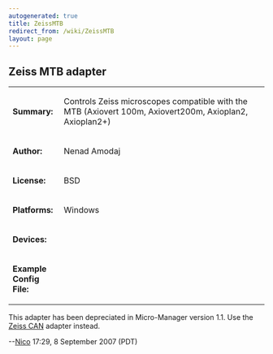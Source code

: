 ```yaml
---
autogenerated: true
title: ZeissMTB
redirect_from: /wiki/ZeissMTB
layout: page
---
```


## Zeiss MTB adapter

<table>
<tr>
<td markdown="1">

**Summary:**

</td>
<td markdown="1" valign="top">

Controls Zeiss microscopes compatible with the MTB (Axiovert 100m,
Axiovert200m, Axioplan2, Axioplan2+)

</td>
</tr>
<tr>
<td markdown="1">

**Author:**

</td>
<td markdown="1">

Nenad Amodaj

</td>
</tr>
<tr>
<td markdown="1">

**License:**

</td>
<td markdown="1">

BSD

</td>
</tr>
<tr>
<td markdown="1">

**Platforms:**

</td>
<td markdown="1">

Windows

</td>
</tr>
<tr>
<td markdown="1" valign="top">

**Devices:**

</td>
<td markdown="1">
</td>
</tr>
<tr>
<td markdown="1" width=20%>

**Example Config File:**

</td>
<td markdown="1">
</td>
</tr>
</table>

This adapter has been depreciated in Micro-Manager version 1.1. Use the
[ Zeiss CAN](ZeissCAN) adapter instead.

--[Nico](/users/Nico) 17:29, 8 September 2007 (PDT)
